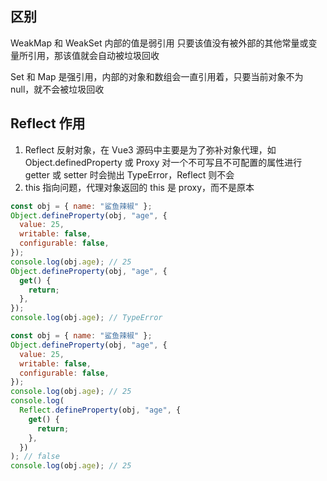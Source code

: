 ## 区别

WeakMap 和 WeakSet 内部的值是弱引用 只要该值没有被外部的其他常量或变量所引用，那该值就会自动被垃圾回收

Set 和 Map 是强引用，内部的对象和数组会一直引用着，只要当前对象不为 null，就不会被垃圾回收

## Reflect 作用

1. Reflect 反射对象，在 Vue3 源码中主要是为了弥补对象代理，如 Object.definedProperty 或 Proxy 对一个不可写且不可配置的属性进行 getter 或 setter 时会抛出 TypeError，Reflect 则不会
2. this 指向问题，代理对象返回的 this 是 proxy，而不是原本

```js
const obj = { name: "鲨鱼辣椒" };
Object.defineProperty(obj, "age", {
  value: 25,
  writable: false,
  configurable: false,
});
console.log(obj.age); // 25
Object.defineProperty(obj, "age", {
  get() {
    return;
  },
});
console.log(obj.age); // TypeError
```

```js
const obj = { name: "鲨鱼辣椒" };
Object.defineProperty(obj, "age", {
  value: 25,
  writable: false,
  configurable: false,
});
console.log(obj.age); // 25
console.log(
  Reflect.defineProperty(obj, "age", {
    get() {
      return;
    },
  })
); // false
console.log(obj.age); // 25
```
